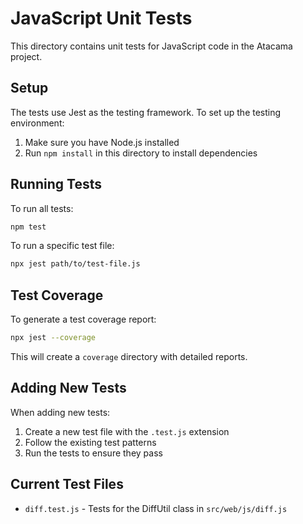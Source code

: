# JavaScript Unit Tests

This directory contains unit tests for JavaScript code in the Atacama project.

## Setup

The tests use Jest as the testing framework. To set up the testing environment:

1. Make sure you have Node.js installed
2. Run `npm install` in this directory to install dependencies

## Running Tests

To run all tests:

```bash
npm test
```

To run a specific test file:

```bash
npx jest path/to/test-file.js
```

## Test Coverage

To generate a test coverage report:

```bash
npx jest --coverage
```

This will create a `coverage` directory with detailed reports.

## Adding New Tests

When adding new tests:

1. Create a new test file with the `.test.js` extension
2. Follow the existing test patterns
3. Run the tests to ensure they pass

## Current Test Files

- `diff.test.js` - Tests for the DiffUtil class in `src/web/js/diff.js`